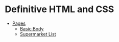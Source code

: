 # Definitive HTML and CSS

- [Pages](https://ultirequiem.github.io/definitive-html-css-platzi)
  - [Basic Body](https://ultirequiem.github.io/definitive-html-css-platzi/basic/)
  - [Supermarket List](https://ultirequiem.github.io/definitive-html-css-platzi/supermarket/)
